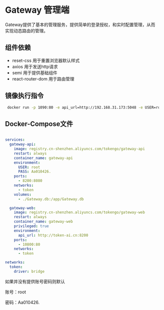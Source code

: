 # Gateway 管理端

Gateway提供了基本的管理服务，提供简单的登录授权，和实时配置管理，从而实现动态路由的管理。

## 组件依赖

- reset-css 用于重置浏览器默认样式
- axios 用于发送http请求
- semi 用于提供基础组件
- react-router-dom 用于路由管理

## 镜像执行指令

```bash
 docker run -p 1090:80 -e api_url=http://192.168.31.173:5048 -e USER=root -e PASS=Aa010426. -d --name=web gateway-web
```

## Docker-Compose文件

```yml

services:
  gateway-api:
    image: registry.cn-shenzhen.aliyuncs.com/tokengo/gateway-api
    restart: always
    container_name: gateway-api
    environment:
      USER: root
      PASS: Aa010426.
    ports:
      - 8200:8080
    networks:
      - token
    volumes:
      - ./Gateway.db:/app/Gateway.db

  gateway-web:
    image: registry.cn-shenzhen.aliyuncs.com/tokengo/gateway-web
    restart: always
    container_name: gateway-web
    privileged: true
    environment:
      api_url: http://token-ai.cn:8200
    ports:
      - 10800:80
    networks:
      - token

networks:
  token:
    driver: bridge
```

如果并没有提供账号密码则默认 

账号：root

密码：Aa010426.
